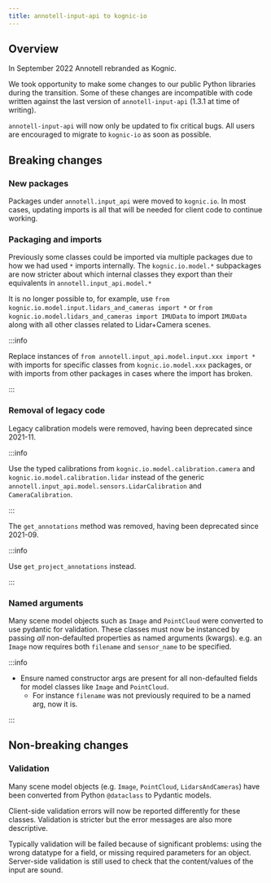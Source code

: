```yaml
---
title: annotell-input-api to kognic-io
---
```


## Overview

In September 2022 Annotell rebranded as Kognic.

We took opportunity to make some changes to our public Python libraries during the transition. Some of these changes are incompatible with code written against the last version of `annotell-input-api` (1.3.1 at time of writing).

`annotell-input-api` will now only be updated to fix critical bugs. All users are encouraged to migrate to `kognic-io` as soon as possible.

## Breaking changes

### New packages

Packages under `annotell.input_api` were moved to `kognic.io`. In most cases, updating imports is all that will be needed for client code to continue working.

### Packaging and imports

Previously some classes could be imported via multiple packages due to how we had used `*` imports internally. The `kognic.io.model.*` subpackages are now stricter about which internal classes they export than their equivalents in `annotell.input_api.model.*`

It is no longer possible to, for example, use `from kognic.io.model.input.lidars_and_cameras import *` or `from kognic.io.model.lidars_and_cameras import IMUData` to import `IMUData` along with all other classes related to Lidar+Camera scenes.

:::info

Replace instances of `from annotell.input_api.model.input.xxx import *` with imports for specific classes from `kognic.io.model.xxx` packages, or with imports from other packages in cases where the import has broken.

:::

### Removal of legacy code

Legacy calibration models were removed, having been deprecated since 2021-11.

:::info

Use the typed calibrations from `kognic.io.model.calibration.camera` and `kognic.io.model.calibration.lidar` instead of the generic `annotell.input_api.model.sensors.LidarCalibration` and `CameraCalibration`.

:::

The `get_annotations` method was removed, having been deprecated since 2021-09. 

:::info

Use `get_project_annotations` instead.

:::


### Named arguments

Many scene model objects such as `Image` and `PointCloud` were converted to use pydantic for validation. These classes must now be instanced by passing *all* non-defaulted properties as named arguments (kwargs). e.g. an `Image` now requires both `filename` and `sensor_name` to be specified.

:::info

-  Ensure named constructor args are present for all non-defaulted fields for model classes like `Image` and `PointCloud`.
    -  For instance `filename` was not previously required to be a named arg, now it is.
    
:::

## Non-breaking changes

### Validation

Many scene model objects (e.g. `Image`, `PointCloud`, `LidarsAndCameras`) have been converted from Python `@dataclass` to Pydantic models.

Client-side validation errors will now be reported differently for these classes. Validation is stricter but the error messages are also more descriptive.

Typically validation will be failed because of significant problems: using the wrong datatype for a field, or missing required parameters for an object. Server-side validation is still used to check that the content/values of the input are sound.
